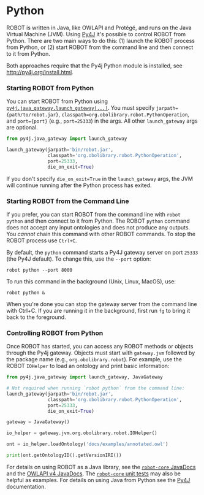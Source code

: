 # Python

ROBOT is written in Java, like OWLAPI and Protégé, and runs on the Java Virtual Machine (JVM). Using [Py4J](https://www.py4j.org/) it's possible to control ROBOT from Python. There are two main ways to do this: (1) launch the ROBOT process from Python, or (2) start ROBOT from the command line and then connect to it from Python.

Both approaches require that the Py4j Python module is installed, see <http://py4j.org/install.html>.


### Starting ROBOT from Python

You can start ROBOT from Python using [`py4j.java_gateway.launch_gateway(...)`](https://www.py4j.org/py4j_java_gateway.html#py4j.java_gateway.launch_gateway). You must specify `jarpath={path/to/robot.jar}`, `classpath=org.obolibrary.robot.PythonOperation`, and `port={port}` (e.g., `port=25333`) in the args. All other `launch_gateway` args are optional.

```python
from py4j.java_gateway import launch_gateway

launch_gateway(jarpath='bin/robot.jar',
               classpath='org.obolibrary.robot.PythonOperation',
               port=25333,
               die_on_exit=True)
```

If you don't specify `die_on_exit=True` in the `launch_gateway` args, the JVM will continue running after the Python process has exited.


### Starting ROBOT from the Command Line

If you prefer, you can start ROBOT from the command line with `robot python` and then connect to it from Python. The ROBOT `python` command does not accept any input ontologies and does not produce any outputs. You *cannot* chain this command with other ROBOT commands. To stop the ROBOT process use `Ctrl+C`.

By default, the `python` command starts a Py4J gateway server on port `25333` (the Py4J default). To change this, use the `--port` option:

```
robot python --port 8000
```

To run this command in the background (Unix, Linux, MacOS), use:

```
robot python &
```

When you're done you can stop the gateway server from the command line with Ctrl+C. If you are running it in the background, first run `fg` to bring it back to the foreground.


### Controlling ROBOT from Python

Once ROBOT has started, you can access any ROBOT methods or objects through the Py4j gateway. Objects must start with `gateway.jvm` followed by the package name (e.g., `org.obolibrary.robot`). For example, use the ROBOT `IOHelper` to load an ontology and print basic information:

```python
from py4j.java_gateway import launch_gateway, JavaGateway

# Not required when running `robot python` from the command line:
launch_gateway(jarpath='bin/robot.jar',
               classpath='org.obolibrary.robot.PythonOperation',
               port=25333,
               die_on_exit=True)

gateway = JavaGateway()

io_helper = gateway.jvm.org.obolibrary.robot.IOHelper()

ont = io_helper.loadOntology('docs/examples/annotated.owl')

print(ont.getOntologyID().getVersionIRI())
```

For details on using ROBOT as a Java library, see the [`robot-core` JavaDocs](https://www.javadoc.io/doc/org.obolibrary.robot/robot-core/latest/index.html) and the [OWLAPI v4 JavaDocs](https://owlcs.github.io/owlapi/apidocs_4/index.html). The [`robot-core` unit tests](https://github.com/ontodev/robot/tree/master/robot-core/src/test/java/org/obolibrary/robot) may also be helpful as examples. For details on using Java from Python see the [Py4J](https://www.py4j.org/) documentation.

